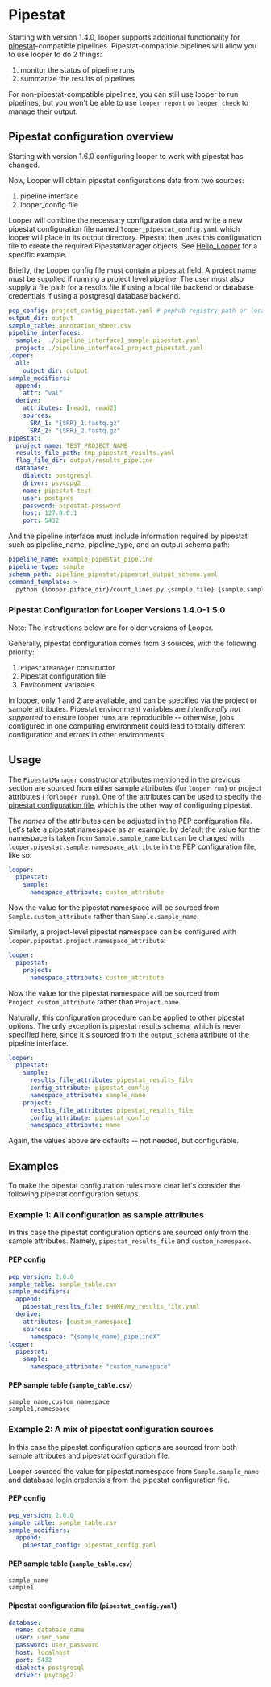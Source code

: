 # Pipestat

Starting with version 1.4.0, looper supports additional functionality for [pipestat](http://pipestat.databio.org/)-compatible pipelines. Pipestat-compatible pipelines will allow you to use looper to do 2 things:

1. monitor the status of pipeline runs
2. summarize the results of pipelines

For non-pipestat-compatible pipelines, you can still use looper to run pipelines, but you won't be able to use `looper report` or `looper check` to manage their output.

## Pipestat configuration overview
Starting with version 1.6.0 configuring looper to work with pipestat has changed.

Now, Looper will obtain pipestat configurations data from two sources:
1. pipeline interface
2. looper_config file

Looper will combine the necessary configuration data and write a new pipestat configuration file named `looper_pipestat_config.yaml` which looper will place in its output directory. Pipestat then uses this configuration file to create the required PipestatManager objects. See [Hello_Looper](https://github.com/pepkit/hello_looper) for a specific example.

Briefly, the Looper config file must contain a pipestat field. A project name must be supplied if running a project level pipeline. The user must also supply a file path for a results file if using a local file backend or database credentials if using a postgresql database backend. 

```yaml
pep_config: project_config_pipestat.yaml # pephub registry path or local path
output_dir: output
sample_table: annotation_sheet.csv
pipeline_interfaces:
  sample:  ./pipeline_interface1_sample_pipestat.yaml
  project: ./pipeline_interface1_project_pipestat.yaml
looper:
  all:
    output_dir: output
sample_modifiers:
  append:
    attr: "val"
  derive:
    attributes: [read1, read2]
    sources:
      SRA_1: "{SRR}_1.fastq.gz"
      SRA_2: "{SRR}_2.fastq.gz"
pipestat:
  project_name: TEST_PROJECT_NAME
  results_file_path: tmp_pipestat_results.yaml
  flag_file_dir: output/results_pipeline
  database:
    dialect: postgresql
    driver: psycopg2
    name: pipestat-test
    user: postgres
    password: pipestat-password
    host: 127.0.0.1
    port: 5432
```
And the pipeline interface must include information required by pipestat such as pipeline_name, pipeline_type, and an output schema path:
```yaml
pipeline_name: example_pipestat_pipeline
pipeline_type: sample
schema_path: pipeline_pipestat/pipestat_output_schema.yaml
command_template: >
  python {looper.piface_dir}/count_lines.py {sample.file} {sample.sample_name} {pipestat.results_file}

```




### Pipestat Configuration for Looper Versions 1.4.0-1.5.0
Note: The instructions below are for older versions of Looper.

Generally, pipestat configuration comes from 3 sources, with the following priority:

1. `PipestatManager` constructor
2. Pipestat configuration file
3. Environment variables

In looper, only 1 and 2 are available, and can be specified via the project or sample attributes. Pipestat environment variables are *intentionally not supported* to ensure looper runs are reproducible -- otherwise, jobs configured in one computing environment could lead to totally different configuration and errors in other environments.

## Usage

The `PipestatManager` constructor attributes mentioned in the previous section are sourced from either sample attributes (for `looper run`) or project attributes ( for`looper runp`). One of the attributes can be used to specify the [pipestat configuration file](http://pipestat.databio.org/en/latest/config/), which is the other way of configuring pipestat.

The *names* of the attributes can be adjusted in the PEP configuration file. Let's take a pipestat namespace as an example: by default the value for the namespace is taken from `Sample.sample_name` but can be changed with `looper.pipestat.sample.namespace_attribute` in the PEP configuration file, like so:

```yaml
looper:
  pipestat:
    sample:
      namespace_attribute: custom_attribute
```

Now the value for the pipestat namespace will be sourced from `Sample.custom_attribute` rather than `Sample.sample_name`.

Similarly, a project-level pipestat namespace can be configured with `looper.pipestat.project.namespace_attribute`:

```yaml
looper:
  pipestat:
    project:
      namespace_attribute: custom_attribute
```

Now the value for the pipestat namespace will be sourced from `Project.custom_attribute` rather than `Project.name`.

Naturally, this configuration procedure can be applied to other pipestat options. The only exception is pipestat results schema, which is never specified here, since it's sourced from the `output_schema` attribute of the pipeline interface.

```yaml
looper:
  pipestat:
    sample:
      results_file_attribute: pipestat_results_file
      config_attribute: pipestat_config
      namespace_attribute: sample_name
    project:
      results_file_attribute: pipestat_results_file
      config_attribute: pipestat_config
      namespace_attribute: name
```

Again, the values above are defaults -- not needed, but configurable.

## Examples

To make the pipestat configuration rules more clear let's consider the following pipestat configuration setups.

### **Example 1:** All configuration as sample attributes

In this case the pipestat configuration options are sourced only from the sample attributes. Namely, `pipestat_results_file` and `custom_namespace`.

#### PEP config

```yaml
pep_version: 2.0.0
sample_table: sample_table.csv
sample_modifiers:
  append:
    pipestat_results_file: $HOME/my_results_file.yaml
  derive:
    attributes: [custom_namespace]
    sources:
      namespace: "{sample_name}_pipelineX"
looper:
  pipestat:
    sample:
      namespace_attribute: "custom_namespace"
```

#### PEP sample table (`sample_table.csv`)

```csv
sample_name,custom_namespace
sample1,namespace
```

### **Example 2:** A mix of pipestat configuration sources

In this case the pipestat configuration options are sourced from both sample attributes and pipestat configuration file.

Looper sourced the value for pipestat namespace from `Sample.sample_name` and database login credentials from the pipestat configuration file.

#### PEP config

```yaml
pep_version: 2.0.0
sample_table: sample_table.csv
sample_modifiers:
  append:
    pipestat_config: pipestat_config.yaml
```

#### PEP sample table (`sample_table.csv`)

```csv
sample_name
sample1
```

#### Pipestat configuration file (`pipestat_config.yaml`)

```yaml
database:
  name: database_name
  user: user_name
  password: user_password
  host: localhost
  port: 5432
  dialect: postgresql
  driver: psycopg2
```
